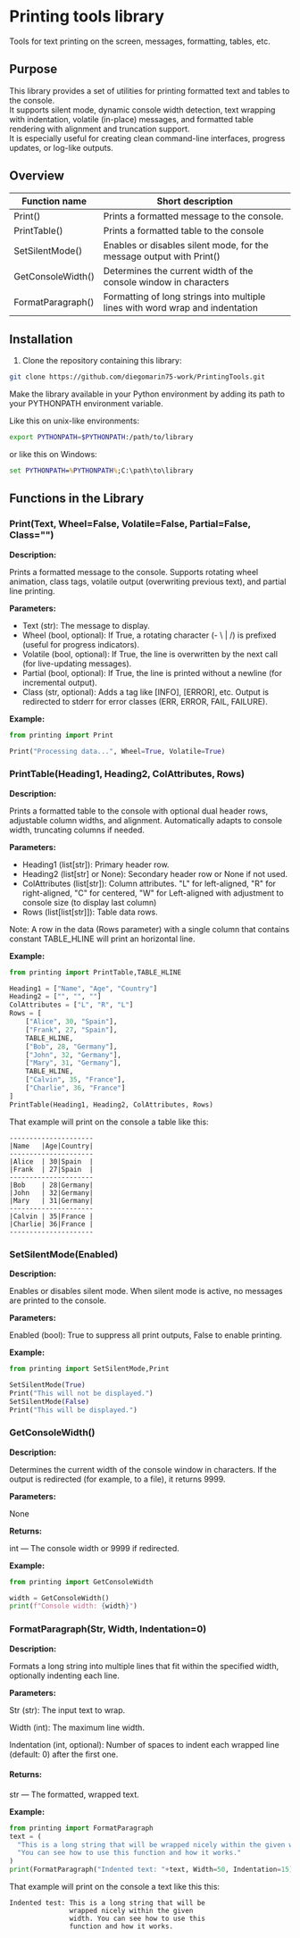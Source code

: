 # Printing tools library

Tools for text printing on the screen, messages, formatting, tables, etc.

## Purpose

This library provides a set of utilities for printing formatted text and tables to the console.  
It supports silent mode, dynamic console width detection, text wrapping with indentation, volatile (in-place) messages, and formatted table rendering with alignment and truncation support.  
It is especially useful for creating clean command-line interfaces, progress updates, or log-like outputs.

## Overview

|Function name|Short description|
|-------------|-----------------|
|Print()          |Prints a formatted message to the console.|
|PrintTable()     |Prints a formatted table to the console|
|SetSilentMode()  |Enables or disables silent mode, for the message output with Print()|
|GetConsoleWidth()|Determines the current width of the console window in characters|
|FormatParagraph()|Formatting of long strings into multiple lines with word wrap and indentation|

## Installation

1. Clone the repository containing this library:

```bash
git clone https://github.com/diegomarin75-work/PrintingTools.git
```

Make the library available in your Python environment by adding its path to your PYTHONPATH environment variable.

Like this on unix-like environments:

```bash
export PYTHONPATH=$PYTHONPATH:/path/to/library
```

or like this on Windows:

```cmd
set PYTHONPATH=%PYTHONPATH%;C:\path\to\library
```

## Functions in the Library

### Print(Text, Wheel=False, Volatile=False, Partial=False, Class="")

**Description:**

Prints a formatted message to the console.
Supports rotating wheel animation, class tags, volatile output (overwriting previous text), and partial line printing.

**Parameters:**

- Text (str): The message to display.
- Wheel (bool, optional): If True, a rotating character (- \ | /) is prefixed (useful for progress indicators).
- Volatile (bool, optional): If True, the line is overwritten by the next call (for live-updating messages).
- Partial (bool, optional): If True, the line is printed without a newline (for incremental output).
- Class (str, optional): Adds a tag like [INFO], [ERROR], etc. Output is redirected to stderr for error classes (ERR, ERROR, FAIL, FAILURE).

**Example:**

```python
from printing import Print

Print("Processing data...", Wheel=True, Volatile=True)
```

### PrintTable(Heading1, Heading2, ColAttributes, Rows)

**Description:**

Prints a formatted table to the console with optional dual header rows, adjustable column widths, and alignment.
Automatically adapts to console width, truncating columns if needed.

**Parameters:**

- Heading1 (list[str]): Primary header row.
- Heading2 (list[str] or None): Secondary header row or None if not used.
- ColAttributes (list[str]): Column attributes. "L" for left-aligned, "R" for right-aligned, "C" for centered, "W" for Left-aligned with adjustment to console size (to display last column)
- Rows (list[list[str]]): Table data rows. 

Note: A row in the data (Rows parameter) with a single column that contains constant TABLE_HLINE will print an horizontal line.

**Example:**

```python
from printing import PrintTable,TABLE_HLINE

Heading1 = ["Name", "Age", "Country"]
Heading2 = ["", "", ""]
ColAttributes = ["L", "R", "L"]
Rows = [
    ["Alice", 30, "Spain"],
    ["Frank", 27, "Spain"],
    TABLE_HLINE,
    ["Bob", 28, "Germany"],
    ["John", 32, "Germany"],
    ["Mary", 31, "Germany"],
    TABLE_HLINE,
    ["Calvin", 35, "France"],
    ["Charlie", 36, "France"]
]
PrintTable(Heading1, Heading2, ColAttributes, Rows)
```

That example will print on the console a table like this:
```
---------------------
|Name   |Age|Country|
---------------------
|Alice  | 30|Spain  |
|Frank  | 27|Spain  |
---------------------
|Bob    | 28|Germany|
|John   | 32|Germany|
|Mary   | 31|Germany|
---------------------
|Calvin | 35|France |
|Charlie| 36|France |
---------------------

```

### SetSilentMode(Enabled)

**Description:**

Enables or disables silent mode. When silent mode is active, no messages are printed to the console.

**Parameters:**

Enabled (bool): True to suppress all print outputs, False to enable printing.

**Example:**

```python
from printing import SetSilentMode,Print

SetSilentMode(True)
Print("This will not be displayed.")
SetSilentMode(False)
Print("This will be displayed.")
```

### GetConsoleWidth()

**Description:**

Determines the current width of the console window in characters.
If the output is redirected (for example, to a file), it returns 9999.

**Parameters:**

None

**Returns:**

int — The console width or 9999 if redirected.

**Example:**

```python
from printing import GetConsoleWidth

width = GetConsoleWidth()
print(f"Console width: {width}")
```

### FormatParagraph(Str, Width, Indentation=0)

**Description:**

Formats a long string into multiple lines that fit within the specified width, optionally indenting each line.

**Parameters:**

Str (str): The input text to wrap.

Width (int): The maximum line width.

Indentation (int, optional): Number of spaces to indent each wrapped line (default: 0) after the first one.

#### **Returns:**
str — The formatted, wrapped text.

**Example:**
```python
from printing import FormatParagraph
text = (
  "This is a long string that will be wrapped nicely within the given width. "
  "You can see how to use this function and how it works."
)
print(FormatParagraph("Indented text: "+text, Width=50, Indentation=15))
```

That example will print on the console a text like this this:
```
Indented test: This is a long string that will be
               wrapped nicely within the given
               width. You can see how to use this
               function and how it works.
```
